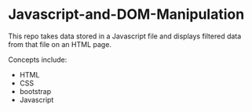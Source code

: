 # Javascript-and-DOM-Manipulation

This repo takes data stored in a Javascript file and displays filtered data from that file on an HTML page. 

Concepts include:
* HTML 
* CSS
* bootstrap
* Javascript 
